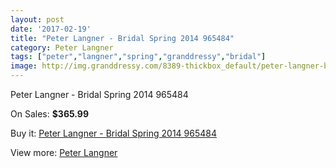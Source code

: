 ```yaml
---
layout: post
date: '2017-02-19'
title: "Peter Langner - Bridal Spring 2014 965484"
category: Peter Langner
tags: ["peter","langner","spring","granddressy","bridal"]
image: http://img.granddressy.com/8389-thickbox_default/peter-langner-bridal-spring-2014-965484.jpg
---
```

Peter Langner - Bridal Spring 2014 965484

On Sales: **$365.99**
<a href="https://www.granddressy.com/en/peter-langner/7619-peter-langner-bridal-spring-2014-965484.html"><amp-img layout="responsive" width="600" height="600" src="//img.granddressy.com/8389-thickbox_default/peter-langner-bridal-spring-2014-965484.jpg" alt="Peter Langner - Bridal Spring 2014 965484 0" /></a>

Buy it: [Peter Langner - Bridal Spring 2014 965484](https://www.granddressy.com/en/peter-langner/7619-peter-langner-bridal-spring-2014-965484.html "Peter Langner - Bridal Spring 2014 965484")

View more: [Peter Langner](https://www.granddressy.com/en/91-peter-langner "Peter Langner")